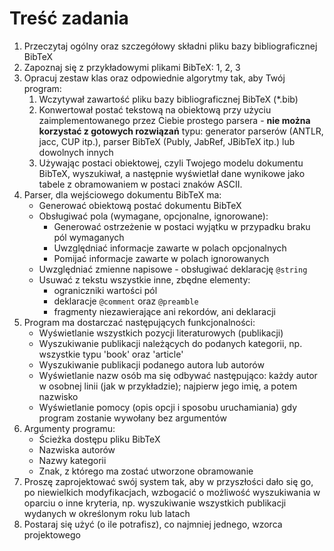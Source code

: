 # Treść zadania #
1. Przeczytaj ogólny oraz szczegółowy składni pliku bazy bibliograficznej BibTeX
2. Zapoznaj się z przykładowymi plikami BibTeX: 1, 2, 3
3. Opracuj zestaw klas oraz odpowiednie algorytmy tak, aby Twój program:
    1. Wczytywał zawartość pliku bazy bibliograficznej BibTeX (*.bib)
    2. Konwertował postać tekstową na obiektową przy użyciu zaimplementowanego przez Ciebie prostego parsera - **nie można korzystać z gotowych rozwiązań** typu: generator parserów (ANTLR, jacc, CUP itp.), parser BibTeX (Publy, JabRef, JBibTeX itp.) lub dowolnych innych
    2. Używając postaci obiektowej, czyli Twojego modelu dokumentu BibTeX, wyszukiwał, a następnie wyświetlał dane wynikowe jako tabele z obramowaniem w postaci znaków ASCII.
4. Parser, dla wejściowego dokumentu BibTeX ma:
    - Generować obiektową postać dokumentu BibTeX
    - Obsługiwać pola (wymagane, opcjonalne, ignorowane):
        - Generować ostrzeżenie w postaci wyjątku w przypadku braku pól wymaganych
        - Uwzględniać informacje zawarte w polach opcjonalnych
        - Pomijać informacje zawarte w polach ignorowanych
    - Uwzględniać zmienne napisowe - obsługiwać deklarację `@string`
    - Usuwać z tekstu wszystkie inne, zbędne elementy:
        - ograniczniki wartości pól
        - deklaracje `@comment` oraz `@preamble`
        - fragmenty niezawierające ani rekordów, ani deklaracji
5. Program ma dostarczać następujących funkcjonalności:
    - Wyświetlanie wszystkich pozycji literaturowych (publikacji)
    - Wyszukiwanie publikacji należących do podanych kategorii, np. wszystkie typu 'book' oraz 'article'
    - Wyszukiwanie publikacji podanego autora lub autorów
    - Wyświetlanie nazw osób ma się odbywać następująco: każdy autor w osobnej linii (jak w przykładzie); najpierw jego imię, a potem nazwisko
    - Wyświetlanie pomocy (opis opcji i sposobu uruchamiania) gdy program zostanie wywołany bez argumentów
6. Argumenty programu:
    - Ścieżka dostępu pliku BibTeX
    - Nazwiska autorów
    - Nazwy kategorii
    - Znak, z którego ma zostać utworzone obramowanie
7. Proszę zaprojektować swój system tak, aby w przyszłości dało się go, po niewielkich modyfikacjach, wzbogacić o możliwość wyszukiwania w oparciu o inne kryteria, np. wyszukiwanie wszystkich publikacji wydanych w określonym roku lub latach
8. Postaraj się użyć (o ile potrafisz), co najmniej jednego, wzorca projektowego
